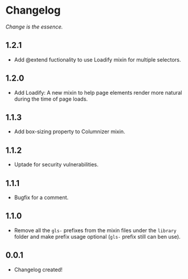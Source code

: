 # Changelog
_Change is the essence._

## 1.2.1
* Add @extend fuctionality to use Loadify mixin for multiple selectors.

## 1.2.0
* Add Loadify: A new mixin to help page elements render more natural during the time of page loads.

## 1.1.3
* Add box-sizing property to Columnizer mixin.

## 1.1.2
* Uptade for security vulnerabilities.

## 1.1.1
* Bugfix for a comment.

## 1.1.0
* Remove all the `gls-` prefixes from the mixin files under the `library` folder and make prefix usage optional (`gls-` prefix still can ben use).

## 0.0.1
* Changelog created!
